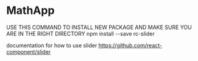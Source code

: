 # MathApp
USE THIS COMMAND TO INSTALL NEW PACKAGE AND MAKE SURE YOU ARE IN THE RIGHT DIRECTORY 
npm install --save rc-slider

documentation for how to use slider
https://github.com/react-component/slider
